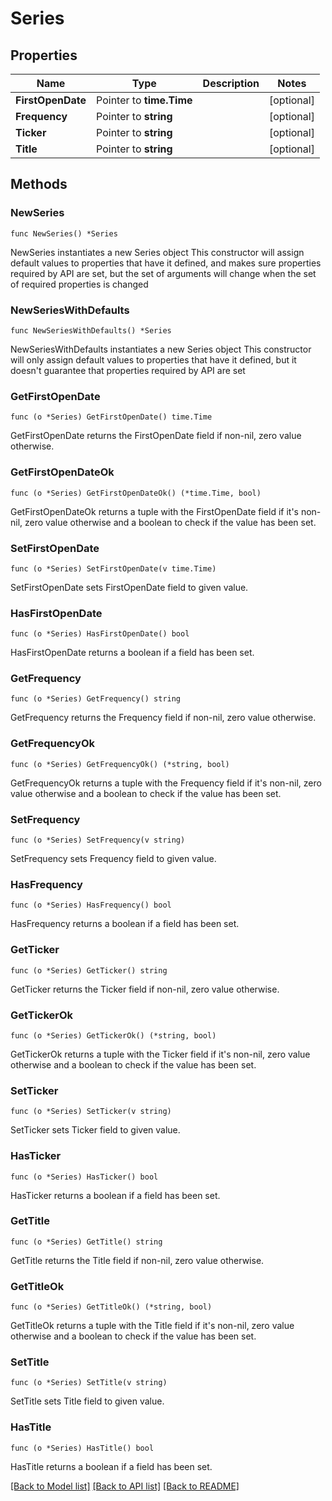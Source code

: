 # Series

## Properties

Name | Type | Description | Notes
------------ | ------------- | ------------- | -------------
**FirstOpenDate** | Pointer to **time.Time** |  | [optional] 
**Frequency** | Pointer to **string** |  | [optional] 
**Ticker** | Pointer to **string** |  | [optional] 
**Title** | Pointer to **string** |  | [optional] 

## Methods

### NewSeries

`func NewSeries() *Series`

NewSeries instantiates a new Series object
This constructor will assign default values to properties that have it defined,
and makes sure properties required by API are set, but the set of arguments
will change when the set of required properties is changed

### NewSeriesWithDefaults

`func NewSeriesWithDefaults() *Series`

NewSeriesWithDefaults instantiates a new Series object
This constructor will only assign default values to properties that have it defined,
but it doesn't guarantee that properties required by API are set

### GetFirstOpenDate

`func (o *Series) GetFirstOpenDate() time.Time`

GetFirstOpenDate returns the FirstOpenDate field if non-nil, zero value otherwise.

### GetFirstOpenDateOk

`func (o *Series) GetFirstOpenDateOk() (*time.Time, bool)`

GetFirstOpenDateOk returns a tuple with the FirstOpenDate field if it's non-nil, zero value otherwise
and a boolean to check if the value has been set.

### SetFirstOpenDate

`func (o *Series) SetFirstOpenDate(v time.Time)`

SetFirstOpenDate sets FirstOpenDate field to given value.

### HasFirstOpenDate

`func (o *Series) HasFirstOpenDate() bool`

HasFirstOpenDate returns a boolean if a field has been set.

### GetFrequency

`func (o *Series) GetFrequency() string`

GetFrequency returns the Frequency field if non-nil, zero value otherwise.

### GetFrequencyOk

`func (o *Series) GetFrequencyOk() (*string, bool)`

GetFrequencyOk returns a tuple with the Frequency field if it's non-nil, zero value otherwise
and a boolean to check if the value has been set.

### SetFrequency

`func (o *Series) SetFrequency(v string)`

SetFrequency sets Frequency field to given value.

### HasFrequency

`func (o *Series) HasFrequency() bool`

HasFrequency returns a boolean if a field has been set.

### GetTicker

`func (o *Series) GetTicker() string`

GetTicker returns the Ticker field if non-nil, zero value otherwise.

### GetTickerOk

`func (o *Series) GetTickerOk() (*string, bool)`

GetTickerOk returns a tuple with the Ticker field if it's non-nil, zero value otherwise
and a boolean to check if the value has been set.

### SetTicker

`func (o *Series) SetTicker(v string)`

SetTicker sets Ticker field to given value.

### HasTicker

`func (o *Series) HasTicker() bool`

HasTicker returns a boolean if a field has been set.

### GetTitle

`func (o *Series) GetTitle() string`

GetTitle returns the Title field if non-nil, zero value otherwise.

### GetTitleOk

`func (o *Series) GetTitleOk() (*string, bool)`

GetTitleOk returns a tuple with the Title field if it's non-nil, zero value otherwise
and a boolean to check if the value has been set.

### SetTitle

`func (o *Series) SetTitle(v string)`

SetTitle sets Title field to given value.

### HasTitle

`func (o *Series) HasTitle() bool`

HasTitle returns a boolean if a field has been set.


[[Back to Model list]](../README.md#documentation-for-models) [[Back to API list]](../README.md#documentation-for-api-endpoints) [[Back to README]](../README.md)



